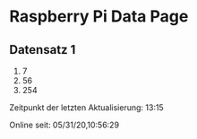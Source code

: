 
# Raspberry Pi Data Page
## Datensatz 1
1. 7
2. 56
3. 254

Zeitpunkt der letzten Aktualisierung: 13:15

Online seit: 05/31/20,10:56:29
    